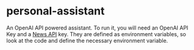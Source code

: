 # personal-assistant
An OpenAI API powered assistant. To run it, you will need an OpenAI API Key and a [News API](https://newsapi.org/) key. They are defined as environment variables, so look at the code and define the necessary environment variable.
